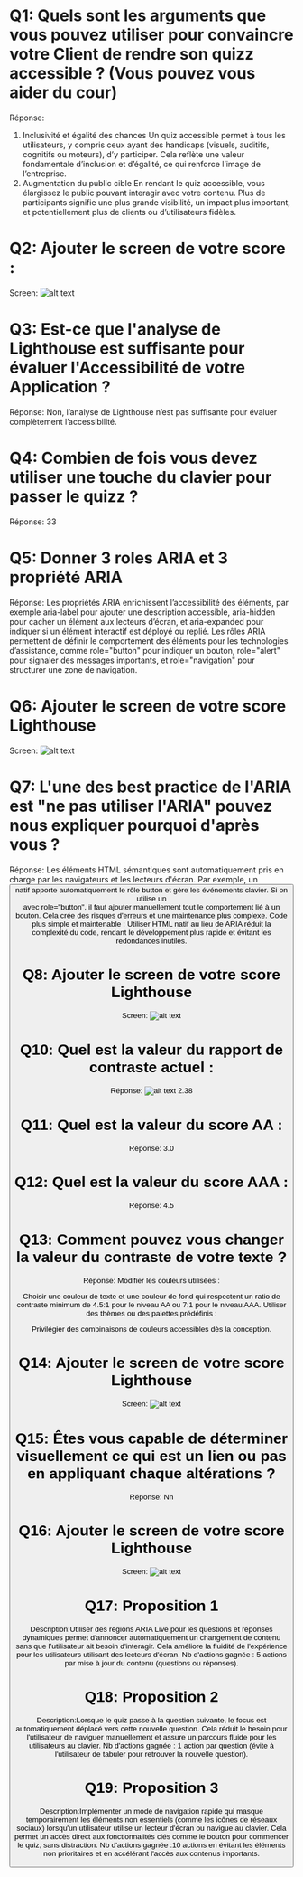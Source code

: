 # Q1: Quels sont les arguments que vous pouvez utiliser pour convaincre votre Client de rendre son quizz accessible ? (Vous pouvez vous aider du cour)
Réponse:
1. Inclusivité et égalité des chances
Un quiz accessible permet à tous les utilisateurs, y compris ceux ayant des handicaps (visuels, auditifs, cognitifs ou moteurs), d’y participer. Cela reflète une valeur fondamentale d’inclusion et d’égalité, ce qui renforce l’image de l’entreprise.
2. Augmentation du public cible
En rendant le quiz accessible, vous élargissez le public pouvant interagir avec votre contenu. Plus de participants signifie une plus grande visibilité, un impact plus important, et potentiellement plus de clients ou d’utilisateurs fidèles.



# Q2: Ajouter le screen de votre score :
Screen:
![alt text](image.png)

# Q3: Est-ce que l'analyse de Lighthouse est suffisante pour évaluer l'Accessibilité de votre Application ?
Réponse:
Non, l’analyse de Lighthouse n’est pas suffisante pour évaluer complètement l’accessibilité. 
# Q4: Combien de fois vous devez utiliser une touche du clavier pour passer le quizz ?
Réponse:
33
# Q5: Donner 3 roles ARIA et 3 propriété ARIA
Réponse:
Les propriétés ARIA enrichissent l’accessibilité des éléments, par exemple aria-label pour ajouter une description accessible, aria-hidden pour cacher un élément aux lecteurs d’écran, et aria-expanded pour indiquer si un élément interactif est déployé ou replié. Les rôles ARIA permettent de définir le comportement des éléments pour les technologies d’assistance, comme role="button" pour indiquer un bouton, role="alert" pour signaler des messages importants, et role="navigation" pour structurer une zone de navigation. 
# Q6: Ajouter le screen de votre score Lighthouse
Screen:
![alt text](image-1.png)
# Q7: L'une des best practice de l'ARIA est "ne pas utiliser l'ARIA" pouvez nous expliquer pourquoi d'après vous ?
Réponse:
Les éléments HTML sémantiques sont automatiquement pris en charge par les navigateurs et les lecteurs d'écran. Par exemple, un <button> natif apporte automatiquement le rôle button et gère les événements clavier. Si on utilise un <div> avec role="button", il faut ajouter manuellement tout le comportement lié à un bouton. Cela crée des risques d'erreurs et une maintenance plus complexe.
Code plus simple et maintenable : Utiliser HTML natif au lieu de ARIA réduit la complexité du code, rendant le développement plus rapide et évitant les redondances inutiles.
# Q8: Ajouter le screen de votre score Lighthouse
Screen:
![alt text](image-2.png)

# Q10: Quel est la valeur du rapport de contraste actuel :
Réponse:
![alt text](image-3.png)   2.38
# Q11: Quel est la valeur du score AA :
Réponse:
3.0
# Q12: Quel est la valeur du score AAA :
Réponse:
4.5
# Q13: Comment pouvez vous changer la valeur du contraste de votre texte ?
Réponse:
Modifier les couleurs utilisées :
 
Choisir une couleur de texte et une couleur de fond qui respectent un ratio de contraste minimum de 4.5:1 pour le niveau AA ou 7:1 pour le niveau AAA.
Utiliser des thèmes ou des palettes prédéfinis :

Privilégier des combinaisons de couleurs accessibles dès la conception.
# Q14: Ajouter le screen de votre score Lighthouse
Screen:
![alt text](image-4.png)
# Q15: Êtes vous capable de déterminer visuellement ce qui est un lien ou pas en appliquant chaque altérations ?
Réponse:
Nn
# Q16: Ajouter le screen de votre score Lighthouse
Screen:
![alt text](image-5.png)
# Q17:  Proposition 1
Description:Utiliser des régions ARIA Live pour les questions et réponses dynamiques permet d'annoncer automatiquement un changement de contenu sans que l’utilisateur ait besoin d'interagir. Cela améliore la fluidité de l'expérience pour les utilisateurs utilisant des lecteurs d'écran.
Nb d'actions gagnée : 5 actions par mise à jour du contenu (questions ou réponses).

# Q18:  Proposition 2
Description:Lorsque le quiz passe à la question suivante, le focus est automatiquement déplacé vers cette nouvelle question. Cela réduit le besoin pour l'utilisateur de naviguer manuellement et assure un parcours fluide pour les utilisateurs au clavier.
Nb d'actions gagnée : 1 action par question (évite à l'utilisateur de tabuler pour retrouver la nouvelle question).

# Q19:  Proposition 3
Description:Implémenter un mode de navigation rapide qui masque temporairement les éléments non essentiels (comme les icônes de réseaux sociaux) lorsqu'un utilisateur utilise un lecteur d'écran ou navigue au clavier. Cela permet un accès direct aux fonctionnalités clés comme le bouton pour commencer le quiz, sans distraction.
Nb d'actions gagnée :10 actions en évitant les éléments non prioritaires et en accélérant l'accès aux contenus importants. 
